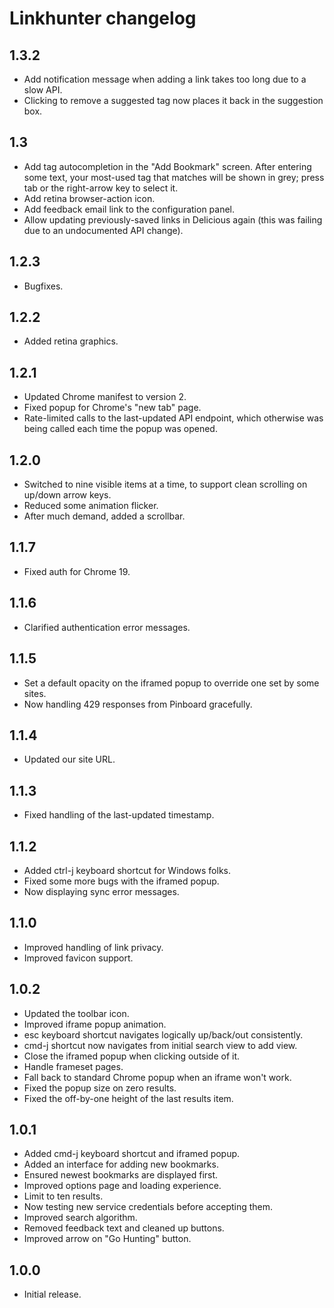 # Linkhunter changelog

## 1.3.2

* Add notification message when adding a link takes too long due to a slow API.
* Clicking to remove a suggested tag now places it back in the suggestion box.

## 1.3

* Add tag autocompletion in the "Add Bookmark" screen. After entering some
  text, your most-used tag that matches will be shown in grey; press tab or the
  right-arrow key to select it.
* Add retina browser-action icon.
* Add feedback email link to the configuration panel.
* Allow updating previously-saved links in Delicious again (this was failing
  due to an undocumented API change).

## 1.2.3

* Bugfixes.

## 1.2.2

* Added retina graphics.

## 1.2.1

* Updated Chrome manifest to version 2.
* Fixed popup for Chrome's "new tab" page.
* Rate-limited calls to the last-updated API endpoint, which otherwise was
  being called each time the popup was opened.

## 1.2.0

* Switched to nine visible items at a time, to support clean scrolling on
  up/down arrow keys.
* Reduced some animation flicker.
* After much demand, added a scrollbar.

## 1.1.7

* Fixed auth for Chrome 19.

## 1.1.6

* Clarified authentication error messages.

## 1.1.5

* Set a default opacity on the iframed popup to override one set by some sites.
* Now handling 429 responses from Pinboard gracefully.

## 1.1.4

* Updated our site URL.

## 1.1.3

* Fixed handling of the last-updated timestamp.

## 1.1.2

* Added ctrl-j keyboard shortcut for Windows folks.
* Fixed some more bugs with the iframed popup.
* Now displaying sync error messages.

## 1.1.0

* Improved handling of link privacy.
* Improved favicon support.

## 1.0.2

* Updated the toolbar icon.
* Improved iframe popup animation.
* esc keyboard shortcut navigates logically up/back/out consistently.
* cmd-j shortcut now navigates from initial search view to add view.
* Close the iframed popup when clicking outside of it.
* Handle frameset pages.
* Fall back to standard Chrome popup when an iframe won't work.
* Fixed the popup size on zero results.
* Fixed the off-by-one height of the last results item.

## 1.0.1

* Added cmd-j keyboard shortcut and iframed popup.
* Added an interface for adding new bookmarks.
* Ensured newest bookmarks are displayed first.
* Improved options page and loading experience.
* Limit to ten results.
* Now testing new service credentials before accepting them.
* Improved search algorithm.
* Removed feedback text and cleaned up buttons.
* Improved arrow on "Go Hunting" button.

## 1.0.0

* Initial release.
